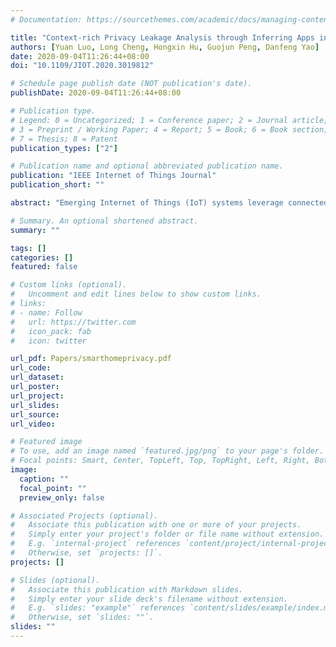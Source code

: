 ```yaml
---
# Documentation: https://sourcethemes.com/academic/docs/managing-content/

title: "Context-rich Privacy Leakage Analysis through Inferring Apps in Smart Home IoT"
authors: [Yuan Luo, Long Cheng, Hongxin Hu, Guojun Peng, Danfeng Yao]
date: 2020-09-04T11:26:44+08:00
doi: "10.1109/JIOT.2020.3019812"

# Schedule page publish date (NOT publication's date).
publishDate: 2020-09-04T11:26:44+08:00

# Publication type.
# Legend: 0 = Uncategorized; 1 = Conference paper; 2 = Journal article;
# 3 = Preprint / Working Paper; 4 = Report; 5 = Book; 6 = Book section;
# 7 = Thesis; 8 = Patent
publication_types: ["2"]

# Publication name and optional abbreviated publication name.
publication: "IEEE Internet of Things Journal"
publication_short: ""

abstract: "Emerging Internet of Things (IoT) systems leverage connected devices to enable intelligent and automated functionalities. Despite the benefits, there exist privacy risks of network traffic, which have been studied by the previous research. However, with the current privacy inference remaining at the event-level, potential privacy risks are underestimated, which, as our study shows, can be much higher than previously reported through app-level traffic analysis. A key observation of our research is that IoT event-triggered traffic is generated by apps, which often adopt an if-trigger-then-action (triggeraction) programming paradigm. We utilize this feature to develop fingerprints to differentiate running apps, and learn contextrich privacy-sensitive information from apps. In this paper, we present a privacy leakage analysis called ALTA to infer running apps in smart home IoT environments. First, ALTA identifies app fingerprints through static analysis, and extracts sensitive information from app descriptions and input prompts. Then, through dynamic traffic profiling, it learns traffic fingerprints of apps. Finally, ALTA matches the fingerprints of app and traffic, and thus is able to pinpoint which app is running from IoT traffic at runtime. To demonstrate the feasibility of our approach, we analyze 254 SmartThings applications via program and natural language processing (NLP) analysis. We also perform the app inference evaluation on 31 apps executed in a simulated smart home. The results suggest that ALTA can effectively infer running apps from IoT traffic and learn context-rich information (e.g., health conditions, daily routines, and user activities) from apps with high accuracy."

# Summary. An optional shortened abstract.
summary: ""

tags: []
categories: []
featured: false

# Custom links (optional).
#   Uncomment and edit lines below to show custom links.
# links:
# - name: Follow
#   url: https://twitter.com
#   icon_pack: fab
#   icon: twitter

url_pdf: Papers/smarthomeprivacy.pdf
url_code:
url_dataset:
url_poster:
url_project:
url_slides:
url_source:
url_video:

# Featured image
# To use, add an image named `featured.jpg/png` to your page's folder. 
# Focal points: Smart, Center, TopLeft, Top, TopRight, Left, Right, BottomLeft, Bottom, BottomRight.
image:
  caption: ""
  focal_point: ""
  preview_only: false

# Associated Projects (optional).
#   Associate this publication with one or more of your projects.
#   Simply enter your project's folder or file name without extension.
#   E.g. `internal-project` references `content/project/internal-project/index.md`.
#   Otherwise, set `projects: []`.
projects: []

# Slides (optional).
#   Associate this publication with Markdown slides.
#   Simply enter your slide deck's filename without extension.
#   E.g. `slides: "example"` references `content/slides/example/index.md`.
#   Otherwise, set `slides: ""`.
slides: ""
---
```

